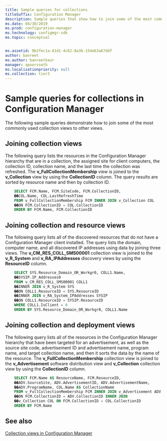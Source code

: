 ```yaml
---
title: Sample queries for collections
titleSuffix: Configuration Manager
description: Sample queries that show how to join some of the most commonly used collection views to other views.
ms.date: 04/30/2019
ms.prod: configuration-manager
ms.technology: configmgr-sdk
ms.topic: conceptual


ms.assetid: 9b2fec1a-41d1-4c62-8a3b-154e63a67ddf
author: banreet
ms.author: banreetkaur
manager: apoorvseth
ms.localizationpriority: null
ms.collection: tier3
---
```


# Sample queries for collections in Configuration Manager

The following sample queries demonstrate how to join some of the most commonly used collection views to other views.

## Joining collection views

The following query lists the resources in the Configuration Manager hierarchy that are in a collection, the assigned site for client computers, the collection ID, collection name, and the last time the collection was refreshed. The **v_FullCollectionMembership** view is joined to the **v_Collection** view by using the **CollectionID** column. The query results are sorted by resource name and then by collection ID.

```sql
    SELECT FCM.Name, FCM.SiteCode, FCM.CollectionID, 
    ��COL.Name, COL.LastRefreshTime 
    FROM v_FullCollectionMembership FCM INNER JOIN v_Collection COL 
    ��ON FCM.CollectionID = COL.CollectionID 
    ORDER BY FCM.Name, FCM.CollectionID 
```

## Joining collection and resource views

The following query lists all of the discovered resources that do not have a Configuration Manager client installed. The query lists the domain, computer name, and all discovered IP addresses using data by joining three views. The **v_CM_RES_COLL_SMS00001** collection view is joined to the **v_R_System** and **v_RA_IPAddresses** discovery views by using the **ResourceID** column.

```sql
    SELECT SYS.Resource_Domain_OR_Workgr0, COLL1.Name, 
    ��SYSIP.IP_Addresses0 
    FROM v_CM_RES_COLL_SMS00001 COLL1 
    ��INNER JOIN v_R_System SYS 
    ��ON COLL1.ResourceID = SYS.ResourceID 
    ��INNER JOIN v_RA_System_IPAddresses SYSIP 
    ��ON COLL1.ResourceID = SYSIP.ResourceID 
    WHERE COLL1.IsClient = 0 
    ORDER BY SYS.Resource_Domain_OR_Workgr0, COLL1.Name 
```

## Joining collection and deployment views

The following query lists all of the resources in the Configuration Manager hierarchy that have been targeted for an advertisement, as well as the source site code, advertisement ID and advertisement name, program name, and target collection name, and then it sorts the data by the name of the resource. The **v_FullCollectionMembership** collection view is joined to the **v_Advertisement** software distribution view and **v_Collection** collection view by using the **CollectionID** column.

```sql
    SELECT FCM.Name AS ResourceName, FCM.ResourceID, 
    ��ADV.SourceSite, ADV.AdvertisementID, ADV.AdvertisementName, 
    ��ADV.ProgramName, COL.Name AS CollectionName 
    FROM v_FullCollectionMembership FCM INNER JOIN v_Advertisement ADV 
    ��ON FCM.CollectionID = ADV.CollectionID INNER JOIN 
    ��v_Collection COL ON FCM.CollectionID = COL.CollectionID 
    ORDER BY FCM.Name 
```

## See also

[Collection views in Configuration Manager](collection-views-configuration-manager.md)
